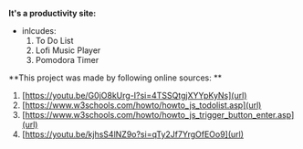 **It's a productivity site:**
- inlcudes: 
    1. To Do List
    2. Lofi Music Player
    3. Pomodora Timer

**This project was made by following online sources: **
1. [https://youtu.be/G0jO8kUrg-I?si=4TSSQtgjXYYpKyNs](url)
2. [https://www.w3schools.com/howto/howto_js_todolist.asp](url)
3. [https://www.w3schools.com/howto/howto_js_trigger_button_enter.asp](url)
4. [https://youtu.be/kjhsS4lNZ9o?si=qTy2Jf7YrgOfEOo9](url)
